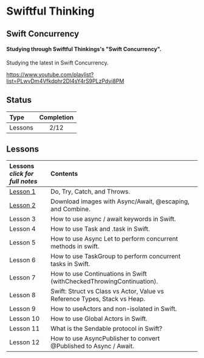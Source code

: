 # Swiftful Thinking 

## Swift Concurrency

#### Studying through Swiftful Thinkings's "Swift Concurrency". 
Studying the latest in Swift Concurrency.

https://www.youtube.com/playlist?list=PLwvDm4Vfkdphr2Dl4sY4rS9PLzPdyi8PM

## Status

| Type               | Completion |
| :----------------- | :--------: |
| Lessons           |   2/12    |

## Lessons

| **Lessons** <br> _click for full notes_ | Contents |
|:-- |:-- |
|[Lesson 1](01_DoTryCatchThrows) | Do, Try, Catch, and Throws. |
|[Lesson 2](02_DownloadImageAsnyc) | Download images with Async/Await, @escaping, and Combine. |
|Lesson 3 | How to use async / await keywords in Swift. |
|Lesson 4 | How to use Task and .task in Swift. |
|Lesson 5 | How to use Async Let to perform concurrent methods in swift. |
|Lesson 6 | How to use TaskGroup to perform concurrent tasks in Swift. |
|Lesson 7 | How to use Continuations in Swift (withCheckedThrowingContinuation). |
|Lesson 8 | Swift: Struct vs Class vs Actor, Value vs Reference Types, Stack vs Heap. |
|Lesson 9 | How to useActors and non-isolated in Swift. |
|Lesson 10 | How to use Global Actors in Swift.  |
|Lesson 11 | What is the Sendable protocol in Swift? |
|Lesson 12  | How to use AsyncPublisher to convert @Published to Async / Await. |

